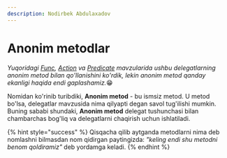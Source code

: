 ```yaml
---
description: Nodirbek Abdulaxadov
---
```


# Anonim metodlar

_Yuqoridagi [Func](https://docs.dot-net.uz/c-.net/basic/yuqori-daraja/delegatlar/func-delegati), [Action](https://docs.dot-net.uz/c-.net/basic/yuqori-daraja/delegatlar/action-delegati) va [Predicate](https://docs.dot-net.uz/c-.net/basic/yuqori-daraja/delegatlar/predicate-delegati) mavzularida ushbu delegatlarning anonim metod bilan qo'llanishini ko'rdik, lekin anonim metod qanday ekanligi haqida endi  gaplashamiz._😁

Nomidan ko'rinib turibdiki, **Anonim metod** - bu ismsiz metod. U metod bo'lsa, delegatlar mavzusida nima qilyapti degan savol tug'ilishi mumkin.  Buning sababi shundaki, **Anonim metod** delegat tushunchasi bilan chambarchas bog'liq va delegatlarni chaqirish uchun ishlatiladi.

{% hint style="success" %}
Qisqacha qilib aytganda metodlarni nima deb nomlashni bilmasdan nom qidirgan paytingizda: _"keling endi shu metodni benom qoldiramiz"_ deb yordamga keladi.
{% endhint %}
